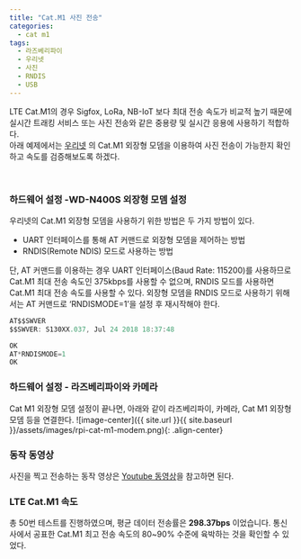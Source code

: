 ```yaml
---
title: "Cat.M1 사진 전송"
categories:
  - cat m1
tags:
  - 라즈베리파이
  - 우리넷
  - 사진
  - RNDIS
  - USB
---
```



LTE Cat.M1의 경우 Sigfox, LoRa, NB-IoT 보다 최대 전송 속도가 비교적 높기 때문에 실시간 트래킹 서비스 또는 사진 전송와 같은 중용량 및 실시간 응용에 사용하기 적합하다.  
아래 예제에서는 [우리넷](http://www.woori-net.com) 의 Cat.M1 외장형 모뎀을 이용하여 사진 전송이 가능한지 확인하고 속도를 검증해보도록 하겠다. 

​
### 하드웨어 설정 - ​WD-N400S 외장형 모뎀 설정

우리넷의 Cat.M1 외장형 모뎀을 사용하기 위한 방법은 두 가지 방법이 있다.    
* UART 인터페이스를 통해 AT 커맨드로 외장형 모뎀을 제어하는 방법
* RNDIS(Remote NDIS) 모드로 사용하는 방법

단, AT 커맨드를 이용하는 경우 UART 인터페이스(Baud Rate: 115200)를 사용하므로 Cat.M1 최대 전송 속도인 375kbps를 사용할 수 없으며, RNDIS 모드를 사용하면 Cat.M1 최대 전송 속도를 사용할 수 있다. 외장형 모뎀을 RNDIS 모드로 사용하기 위해서는 AT 커맨드로 ‘RNDISMODE=1’을 설정 후 재시작해야 한다. 

``` c
AT$$SWVER
$$SWVER: S130XX.037, Jul 24 2018 18:37:48

OK
AT*RNDISMODE=1
OK
```

### 하드웨어 설정 - 라즈베리파이와 카메라
Cat M1 외장형 모뎀 설정이 끝나면, 아래와 같이 라즈베리파이, 카메라, Cat M1 외장형 모뎀 등을 연결한다.
![image-center]({{ site.url }}{{ site.baseurl }}/assets/images/rpi-cat-m1-modem.png){: .align-center}


### 동작 동영상

사진을 찍고 전송하는 동작 영상은 [Youtube 동영상](https://www.youtube.com/watch?v=xJbm8BLaym0)을 참고하면 된다.

### LTE Cat.M1 속도 

총 50번 테스트를 진행하였으며, 평균 데이터 전송률은 **298.37bps** 이었습니다. 통신사에서 공표한 Cat.M1 최고 전송 속도의 80~90% 수준에 육박하는 것을 확인할 수 있었다.

​